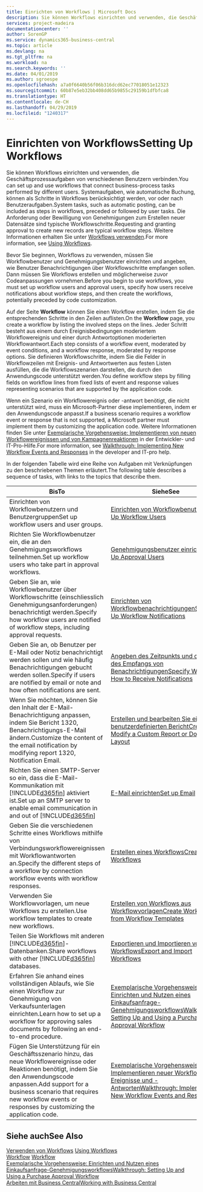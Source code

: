 ```yaml
---
title: Einrichten von Workflows | Microsoft Docs
description: Sie können Workflows einrichten und verwenden, die Geschäftsprozessaufgaben von verschiedenen Benutzern verbinden. Systemaufgaben, wie automatische Buchung, können als Schritte in Workflows berücksichtigt werden, vor oder nach Benutzeraufgaben. Die Anforderung oder Bewilligung von Genehmigungen zum Erstellen neuer Datensätze sind typische Workflowschritte.
services: project-madeira
documentationcenter: ''
author: SorenGP
ms.service: dynamics365-business-central
ms.topic: article
ms.devlang: na
ms.tgt_pltfrm: na
ms.workload: na
ms.search.keywords: ''
ms.date: 04/01/2019
ms.author: sgroespe
ms.openlocfilehash: a7a0f6640b56f06b316dcd62ec77018051e12323
ms.sourcegitcommit: 60b87e5eb32bb408dd65b9855c29159b1dfbfca8
ms.translationtype: HT
ms.contentlocale: de-CH
ms.lasthandoff: 04/29/2019
ms.locfileid: "1240317"
---
```

# <a name="setting-up-workflows"></a><span data-ttu-id="635c7-105">Einrichten von Workflows</span><span class="sxs-lookup"><span data-stu-id="635c7-105">Setting Up Workflows</span></span>
<span data-ttu-id="635c7-106">Sie können Workflows einrichten und verwenden, die Geschäftsprozessaufgaben von verschiedenen Benutzern verbinden.</span><span class="sxs-lookup"><span data-stu-id="635c7-106">You can set up and use workflows that connect business-process tasks performed by different users.</span></span> <span data-ttu-id="635c7-107">Systemaufgaben, wie automatische Buchung, können als Schritte in Workflows berücksichtigt werden, vor oder nach Benutzeraufgaben.</span><span class="sxs-lookup"><span data-stu-id="635c7-107">System tasks, such as automatic posting, can be included as steps in workflows, preceded or followed by user tasks.</span></span> <span data-ttu-id="635c7-108">Die Anforderung oder Bewilligung von Genehmigungen zum Erstellen neuer Datensätze sind typische Workflowschritte.</span><span class="sxs-lookup"><span data-stu-id="635c7-108">Requesting and granting approval to create new records are typical workflow steps.</span></span> <span data-ttu-id="635c7-109">Weitere Informationen erhalten Sie unter [Workflows verwenden](across-use-workflows.md).</span><span class="sxs-lookup"><span data-stu-id="635c7-109">For more information, see [Using Workflows](across-use-workflows.md).</span></span>  

 <span data-ttu-id="635c7-110">Bevor Sie beginnen, Workflows zu verwenden, müssen Sie Workflowbenutzer und Genehmigungsbenutzer einrichten und angeben, wie Benutzer Benachrichtigungen über Workflowschritte empfangen sollen. Dann müssen Sie Workflows erstellen und möglicherweise zuvor Codeanpassungen vornehmen.</span><span class="sxs-lookup"><span data-stu-id="635c7-110">Before you begin to use workflows, you must set up workflow users and approval users, specify how users receive notifications about workflow steps, and then create the workflows, potentially preceded by code customization.</span></span>  

 <span data-ttu-id="635c7-111">Auf der Seite **Workflow** können Sie einen Workflow erstellen, indem Sie die entsprechenden Schritte in den Zeilen auflisten.</span><span class="sxs-lookup"><span data-stu-id="635c7-111">On the **Workflow** page, you create a workflow by listing the involved steps on the lines.</span></span> <span data-ttu-id="635c7-112">Jeder Schritt besteht aus einem durch Ereignisbedingungen moderiertem Workflowereignis und einer durch Antwortoptionen moderierten Workflowantwort.</span><span class="sxs-lookup"><span data-stu-id="635c7-112">Each step consists of a workflow event, moderated by event conditions, and a workflow response, moderated by response options.</span></span> <span data-ttu-id="635c7-113">Sie definieren Workflowschritte, indem Sie die Felder in Workflowzeilen mit Ereignis- und Antwortwerten aus festen Listen ausfüllen, die die Workflowszenarien darstellen, die durch den Anwendungscode unterstützt werden.</span><span class="sxs-lookup"><span data-stu-id="635c7-113">You define workflow steps by filling fields on workflow lines from fixed lists of event and response values representing scenarios that are supported by the application code.</span></span>  

 <span data-ttu-id="635c7-114">Wenn ein Szenario ein Workflowereignis oder -antwort benötigt, die nicht unterstützt wird, muss ein Microsoft-Partner diese implementieren, indem er den Anwendungscode anpasst.</span><span class="sxs-lookup"><span data-stu-id="635c7-114">If a business scenario requires a workflow event or response that is not supported, a Microsoft partner must implement them by customizing the application code.</span></span> <span data-ttu-id="635c7-115">Weitere Informationen finden Sie unter [Exemplarische Vorgehensweise: Implementieren von neuen Workflowereignissen und von Kampagnenreaktionen](/dynamics-nav/Walkthrough--Implementing-New-Workflow-Events-and-Responses) in der Entwickler- und IT-Pro-Hilfe.</span><span class="sxs-lookup"><span data-stu-id="635c7-115">For more information, see [Walkthrough: Implementing New Workflow Events and Responses](/dynamics-nav/Walkthrough--Implementing-New-Workflow-Events-and-Responses) in the developer and IT-pro help.</span></span>

 <span data-ttu-id="635c7-116">In der folgenden Tabelle wird eine Reihe von Aufgaben mit Verknüpfungen zu den beschriebenen Themen erläutert.</span><span class="sxs-lookup"><span data-stu-id="635c7-116">The following table describes a sequence of tasks, with links to the topics that describe them.</span></span>  

|<span data-ttu-id="635c7-117">**Bis**</span><span class="sxs-lookup"><span data-stu-id="635c7-117">**To**</span></span>|<span data-ttu-id="635c7-118">**Siehe**</span><span class="sxs-lookup"><span data-stu-id="635c7-118">**See**</span></span>|  
|------------|-------------|  
|<span data-ttu-id="635c7-119">Einrichten von Workflowbenutzern und Benutzergruppen</span><span class="sxs-lookup"><span data-stu-id="635c7-119">Set up workflow users and user groups.</span></span>|[<span data-ttu-id="635c7-120">Einrichten von Workflowbenutzern</span><span class="sxs-lookup"><span data-stu-id="635c7-120">Set Up Workflow Users</span></span>](across-how-to-set-up-workflow-users.md)|  
|<span data-ttu-id="635c7-121">Richten Sie Workflowbenutzer ein, die an den Genehmigungsworkflows teilnehmen.</span><span class="sxs-lookup"><span data-stu-id="635c7-121">Set up workflow users who take part in approval workflows.</span></span>|[<span data-ttu-id="635c7-122">Genehmigungsbenutzer einrichten</span><span class="sxs-lookup"><span data-stu-id="635c7-122">Set Up Approval Users</span></span>](across-how-to-set-up-approval-users.md)|  
|<span data-ttu-id="635c7-123">Geben Sie an, wie Workflowbenutzer über Workflowschritte (einschliesslich Genehmigungsanforderungen) benachrichtigt werden.</span><span class="sxs-lookup"><span data-stu-id="635c7-123">Specify how workflow users are notified of workflow steps, including approval requests.</span></span>|[<span data-ttu-id="635c7-124">Einrichten von Workflowbenachrichtigungen</span><span class="sxs-lookup"><span data-stu-id="635c7-124">Setting Up Workflow Notifications</span></span>](across-setting-up-workflow-notifications.md)|  
|<span data-ttu-id="635c7-125">Geben Sie an, ob Benutzer per E-Mail oder Notiz benachrichtigt werden sollen und wie häufig Benachrichtigungen gebucht werden sollen.</span><span class="sxs-lookup"><span data-stu-id="635c7-125">Specify if users are notified by email or note and how often notifications are sent.</span></span>|[<span data-ttu-id="635c7-126">Angeben des Zeitpunkts und der Art des Empfangs von Benachrichtigungen</span><span class="sxs-lookup"><span data-stu-id="635c7-126">Specify When and How to Receive Notifications</span></span>](across-how-to-specify-when-and-how-to-receive-notifications.md)|  
|<span data-ttu-id="635c7-127">Wenn Sie möchten, können Sie den Inhalt der E-Mail-Benachrichtigung anpassen, indem Sie Bericht 1320, Benachrichtigungs-E-Mail ändern.</span><span class="sxs-lookup"><span data-stu-id="635c7-127">Customize the content of the email notification by modifying report 1320, Notification Email.</span></span>|[<span data-ttu-id="635c7-128">Erstellen und bearbeiten Sie einen benutzerdefinierten Bericht</span><span class="sxs-lookup"><span data-stu-id="635c7-128">Create and Modify a Custom Report or Document Layout</span></span>](ui-how-create-custom-report-layout.md)|  
|<span data-ttu-id="635c7-129">Richten Sie einen SMTP-Server so ein, dass die E-Mail-Kommunikation mit [!INCLUDE[d365fin](includes/d365fin_md.md)] aktiviert ist.</span><span class="sxs-lookup"><span data-stu-id="635c7-129">Set up an SMTP server to enable email communication in and out of [!INCLUDE[d365fin](includes/d365fin_md.md)]</span></span>|[<span data-ttu-id="635c7-130">E-Mail einrichten</span><span class="sxs-lookup"><span data-stu-id="635c7-130">Set up Email</span></span>](admin-how-setup-email.md)|
|<span data-ttu-id="635c7-131">Geben Sie die verschiedenen Schritte eines Workflows mithilfe von Verbindungsworkflowereignissen mit Workflowantworten an.</span><span class="sxs-lookup"><span data-stu-id="635c7-131">Specify the different steps of a workflow by connection workflow events with workflow responses.</span></span>|[<span data-ttu-id="635c7-132">Erstellen eines Workflows</span><span class="sxs-lookup"><span data-stu-id="635c7-132">Create Workflows</span></span>](across-how-to-create-workflows.md)|  
|<span data-ttu-id="635c7-133">Verwenden Sie Workflowvorlagen, um neue Workflows zu erstellen.</span><span class="sxs-lookup"><span data-stu-id="635c7-133">Use workflow templates to create new workflows.</span></span>|[<span data-ttu-id="635c7-134">Erstellen von Workflows aus Workflowvorlagen</span><span class="sxs-lookup"><span data-stu-id="635c7-134">Create Workflows from Workflow Templates</span></span>](across-how-to-create-workflows-from-workflow-templates.md)|  
|<span data-ttu-id="635c7-135">Teilen Sie Workflows mit anderen [!INCLUDE[d365fin](includes/d365fin_md.md)]-Datenbanken.</span><span class="sxs-lookup"><span data-stu-id="635c7-135">Share workflows with other [!INCLUDE[d365fin](includes/d365fin_md.md)] databases.</span></span>|[<span data-ttu-id="635c7-136">Exportieren und Importieren von Workflows</span><span class="sxs-lookup"><span data-stu-id="635c7-136">Export and Import Workflows</span></span>](across-how-to-export-and-import-workflows.md)|  
|<span data-ttu-id="635c7-137">Erfahren Sie anhand eines vollständigen Ablaufs, wie Sie einen Workflow zur Genehmigung von Verkaufsunterlagen einrichten.</span><span class="sxs-lookup"><span data-stu-id="635c7-137">Learn how to set up a workflow for approving sales documents by following an end-to-end procedure.</span></span>|[<span data-ttu-id="635c7-138">Exemplarische Vorgehensweise: Einrichten und Nutzen eines Einkaufsanfrage-Genehmigungsworkflows</span><span class="sxs-lookup"><span data-stu-id="635c7-138">Walkthrough: Setting Up and Using a Purchase Approval Workflow</span></span>](walkthrough-setting-up-and-using-a-purchase-approval-workflow.md)|  
|<span data-ttu-id="635c7-139">Fügen Sie Unterstützung für ein Geschäftsszenario hinzu, das neue Workflowereignisse oder Reaktionen benötigt, indem Sie den Anwendungscode anpassen.</span><span class="sxs-lookup"><span data-stu-id="635c7-139">Add support for a business scenario that requires new workflow events or responses by customizing the application code.</span></span>|[<span data-ttu-id="635c7-140">Exemplarische Vorgehensweise: Implementieren neuer Workflow-Ereignisse und -Antworten</span><span class="sxs-lookup"><span data-stu-id="635c7-140">Walkthrough: Implementing New Workflow Events and Responses</span></span>](/dynamics-nav/Walkthrough--Implementing-New-Workflow-Events-and-Responses)|  

## <a name="see-also"></a><span data-ttu-id="635c7-141">Siehe auch</span><span class="sxs-lookup"><span data-stu-id="635c7-141">See Also</span></span>  
 <span data-ttu-id="635c7-142">[Verwenden von Workflows](across-use-workflows.md) </span><span class="sxs-lookup"><span data-stu-id="635c7-142">[Using Workflows](across-use-workflows.md) </span></span>  
 <span data-ttu-id="635c7-143">[Workflow](across-workflow.md) </span><span class="sxs-lookup"><span data-stu-id="635c7-143">[Workflow](across-workflow.md) </span></span>  
 [<span data-ttu-id="635c7-144">Exemplarische Vorgehensweise: Einrichten und Nutzen eines Einkaufsanfrage-Genehmigungsworkflows</span><span class="sxs-lookup"><span data-stu-id="635c7-144">Walkthrough: Setting Up and Using a Purchase Approval Workflow</span></span>](walkthrough-setting-up-and-using-a-purchase-approval-workflow.md)  
 [<span data-ttu-id="635c7-145">Arbeiten mit  Business Central</span><span class="sxs-lookup"><span data-stu-id="635c7-145">Working with Business Central</span></span>](ui-work-product.md)
